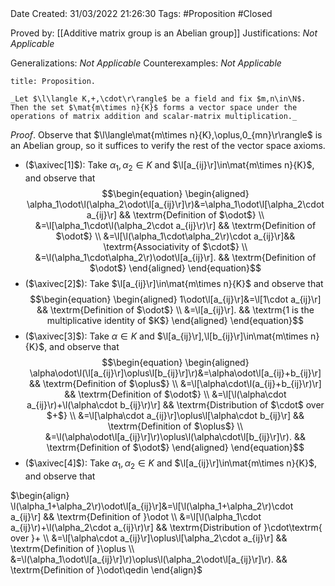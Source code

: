 <br />
<br />

Date Created: 31/03/2022 21:26:30
Tags: #Proposition #Closed 

Proved by: [[Additive matrix group is an Abelian group]]
Justifications: _Not Applicable_

Generalizations: _Not Applicable_
Counterexamples: _Not Applicable_

``` ad-Proposition
title: Proposition.

_Let $\l\langle K,+,\cdot\r\rangle$ be a field and fix $m,n\in\N$. Then the set $\mat{m\times n}{K}$ forms a vector space under the operations of matrix addition and scalar-matrix multiplication._

```

_Proof_. Observe that $\l\langle\mat{m\times n}{K},\oplus,0_{mn}\r\rangle$ is an Abelian group, so it suffices to verify the rest of the vector space axioms.
* ($\axivec[1]$): Take $\alpha_1,\alpha_2\in K$ and $\l[a_{ij}\r]\in\mat{m\times n}{K}$, and observe that
$$\begin{equation}
    \begin{aligned}
        \alpha_1\odot\l(\alpha_2\odot\l[a_{ij}\r]\r)&=\alpha_1\odot\l[\alpha_2\cdot a_{ij}\r] && \textrm{Definition of $\odot$} \\
        &=\l[\alpha_1\cdot\l(\alpha_2\cdot a_{ij}\r)\r] && \textrm{Definition of $\odot$} \\
        &=\l[\l(\alpha_1\cdot\alpha_2\r)\cdot a_{ij}\r]&& \textrm{Associativity of $\cdot$} \\
        &=\l(\alpha_1\cdot\alpha_2\r)\odot\l[a_{ij}\r]. && \textrm{Definition of $\odot$}
    \end{aligned}
\end{equation}$$
* ($\axivec[2]$): Take $\l[a_{ij}\r]\in\mat{m\times n}{K}$ and observe that
$$\begin{equation}
    \begin{aligned}
        1\odot\l[a_{ij}\r]&=\l[1\cdot a_{ij}\r] && \textrm{Definition of $\odot$} \\
        &=\l[a_{ij}\r]. && \textrm{1 is the multiplicative identity of $K$}
    \end{aligned}
\end{equation}$$
* ($\axivec[3]$): Take $\alpha\in K$ and $\l[a_{ij}\r],\l[b_{ij}\r]\in\mat{m\times n}{K}$, and observe that
$$\begin{equation}
    \begin{aligned}
        \alpha\odot\l(\l[a_{ij}\r]\oplus\l[b_{ij}\r]\r)&=\alpha\odot\l[a_{ij}+b_{ij}\r] && \textrm{Definition of $\oplus$} \\
        &=\l[\alpha\cdot\l(a_{ij}+b_{ij}\r)\r] && \textrm{Definition of $\odot$} \\
        &=\l[\l(\alpha\cdot a_{ij}\r)+\l(\alpha\cdot b_{ij}\r)\r] && \textrm{Distribution of $\cdot$ over $+$} \\
        &=\l[\alpha\cdot a_{ij}\r]\oplus\l[\alpha\cdot b_{ij}\r] && \textrm{Definition of $\oplus$} \\
        &=\l(\alpha\odot\l[a_{ij}\r]\r)\oplus\l(\alpha\cdot\l[b_{ij}\r]\r). && \textrm{Definition of $\odot$}
    \end{aligned}
\end{equation}$$
* ($\axivec[4]$): Take $\alpha_1,\alpha_2\in K$ and $\l[a_{ij}\r]\in\mat{m\times n}{K}$, and observe that

$\begin{align}
    \l(\alpha_1+\alpha_2\r)\odot\l[a_{ij}\r]&=\l[\l(\alpha_1+\alpha_2\r)\cdot a_{ij}\r] && \textrm{Definition of }\odot \\
    &=\l[\l(\alpha_1\cdot a_{ij}\r)+\l(\alpha_2\cdot a_{ij}\r)\r] && \textrm{Distribution of }\cdot\textrm{ over }+ \\
    &=\l[\alpha\cdot a_{ij}\r]\oplus\l[\alpha_2\cdot a_{ij}\r] && \textrm{Definition of }\oplus \\
    &=\l(\alpha_1\odot\l[a_{ij}\r]\r)\oplus\l(\alpha_2\odot\l[a_{ij}\r]\r). && \textrm{Definition of }\odot\qedin
\end{align}$

